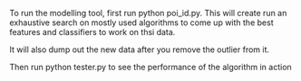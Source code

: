 To run the modelling tool, first run python poi_id.py. This will create run an exhaustive search on mostly used algorithms to come up with the best features and classifiers to work on thsi data.

It will also dump out the new data after you remove the outlier from it.

Then run python tester.py to see the performance of the algorithm in action

